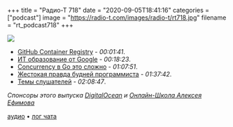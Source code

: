 +++
title = "Радио-Т 718"
date = "2020-09-05T18:41:16"
categories = ["podcast"]
image = "https://radio-t.com/images/radio-t/rt718.jpg"
filename = "rt_podcast718"
+++

![](https://radio-t.com/images/radio-t/rt718.jpg)

- [GitHub Container Registry](https://github.blog/2020-09-01-introducing-github-container-registry/) - *00:01:41*.
- [ИТ образование от Google](https://www.core77.com/posts/101666/Google-Offering-400-Six-Month-Online-Certificate-in-UX-Design-the-Equivalent-of-a-Four-Year-Degree) - *00:18:23*.
- [Concurrency в Go это сложно](https://utcc.utoronto.ca/~cks/space/blog/programming/GoConcurrencyStillNotEasy) - *01:07:51*.
- [Жестокая правда будней программиста](https://habr.com/ru/company/ruvds/blog/517318/) - *01:37:42*.
- [Темы слушателей](https://radio-t.com/p/2020/09/01/prep-718/) - *02:08:47*.

*Спонсоры этого выпуска [DigitalOcean](https://www.digitalocean.com) и [Oнлайн-Школа Алексея Ефимова
](http://learnmetoo.info/)*


[аудио](https://cdn.radio-t.com/rt_podcast718.mp3) • [лог чата](https://chat.radio-t.com/logs/radio-t-718.html)
<audio src="https://cdn.radio-t.com/rt_podcast718.mp3" preload="none"></audio>
